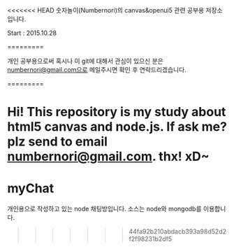 <<<<<<< HEAD
숫자놀이(Numbernori)의 canvas&openui5 관련 공부용 저장소입니다.

Start : 2015.10.28

=========

개인 공부용으로써 혹시나 이 git에 대해서 관심이 있으신 분은
numbernori@gmail.com으로 메일주시면 확인 후 연락드리겠습니다.

=========

Hi!
This repository is my study about html5 canvas and node.js.
If ask me?
plz send to email numbernori@gmail.com.
thx! xD~
=======
# myChat
개인용으로 작성하고 있는 node 채팅방입니다. 소스는 node와 mongodb를 이용합니다.
>>>>>>> 44fa92b210abdacb393a98d52d2f2f98231b2df5
